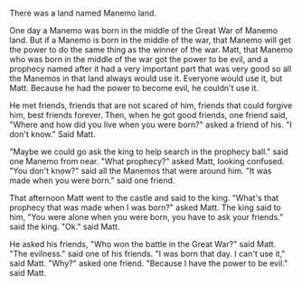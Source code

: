 There was a land named Manemo land.

One day a Manemo was born in the middle of the Great War of Manemo
land. But if a Manemo is born in the middle of the war, that Manemo
will get the power to do the same thing as the winner of the
war. Matt, that Manemo who was born in the middle of the war got the
power to be evil, and a prophecy named after it had a very important
part that was very good so all the Manemos in that land always would
use it. Everyone would use it, but Matt. Because he had the power to
become evil, he couldn't use it.

He met friends, friends that are not scared of him, friends that could
forgive him, best friends forever. Then, when he got good friends, one
friend said, "Where and how did you live when you were born?"  asked a
friend of his. "I don't know." Said Matt.

"Maybe we could go ask the king to help search in the prophecy ball."
said one Manemo from near. "What prophecy?" asked Matt, looking
confused. "You don't know?" said all the Manemos that were around him.
"It was made when you were born." said one friend.

That afternoon Matt went to the castle and said to the king. "What's
that prophecy that was made when I was born?" asked Matt. The king
said to him, "You were alone when you were born, you have to ask your
friends." said the king. "Ok." said Matt.

He asked his friends, "Who won the battle in the Great War?" said
Matt. "The evilness." said one of his friends. "I was born that day. I
can't use it," said Matt. "Why?" asked one friend. "Because I have the
power to be evil." said Matt.
